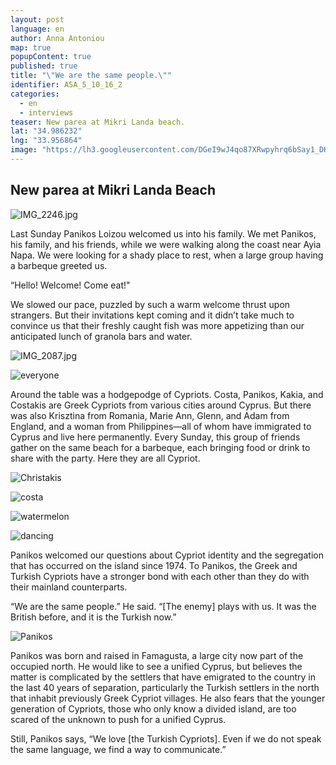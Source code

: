 ```yaml
---
layout: post
language: en
author: Anna Antoniou
map: true
popupContent: true
published: true
title: "\"We are the same people.\""
identifier: ASA_5_10_16_2
categories: 
  - en
  - interviews
teaser: New parea at Mikri Landa beach.
lat: "34.986232"
lng: "33.956864"
image: "https://lh3.googleusercontent.com/DGeI9wJ4qo87XRwpyhrq6bSay1_DKCVTgsKixNqq6rwwvGvaeOxZqKEG8vSWNZ6yfAyX9Ye5yepTGFmoYSXOC0TjnPlrhRo6jSdcUx89y9hmdc-MTwVX9e2pmmHaTgar2eQ0yeEXNzFjmIoqLihx64OH2oES3SJMjw6fKl4Hy3T5VLP3TvXLvvn8LEt66hvsD07S6R9puowNvz6iMaVkaO7iYRvaKWPfbpKBojOtZWBDNJpzirRypnZ8vQOVbwHeaxdPc9plkQXdoCkZziGb7cukg_rNkb5QaSc5pyFoahxoJAw959z0j6V_nJr5atV1DBmVOWtiZGsIDs78G4pvLkrVjZAOPVhJ5r4t_15gPJA0jwDRQwuKAuwWzt7nOJcLP8dXeX1wtbcr9NQFGVNL9yo_4gISr0SW84gW_mHUOg4YvpDZ3yt30xiwUvVLoXVusoc_UgDGGzgFwE4OqPSvRMD-5odH9SBezOoE8n4b2V5m9PZOVSsNjgeMJp_w2gpxCBJGxo1lWq8TjmzO0hEcgL0b7CONGoWrkze1EMXcjYlS_k2auTnRP5gaQEgU1P3hThx3X2KZXAmLrq9HNTpDLBOWJom9TQQ=w1916-h1276-no"
---
```

## New parea at Mikri Landa Beach

![IMG_2246.jpg]({{site.baseurl}}/media/IMG_2246.jpg)

Last Sunday Panikos Loizou welcomed us into his family.  We met Panikos, his family, and his friends, while we were walking along the coast near Ayia Napa.  We were looking for a shady place to rest, when a large group having a barbeque greeted us. 

“Hello! Welcome! Come eat!"  

We slowed our pace, puzzled by such a warm welcome thrust upon strangers. But their invitations kept coming and it didn’t take much to convince us that their freshly caught fish was more appetizing than our anticipated lunch of granola bars and water. 

![IMG_2087.jpg]({{site.baseurl}}/media/IMG_2087.jpg)

![everyone](https://lh3.googleusercontent.com/82D8RnL5ORk3ZWww5gy9XTCJtCXPFJOUriYNO_ivNKWd13pxOEVBeiAu4IYqSldG1F4z83wMestu1EAXg0XTBB1mstQNwxC7YnJRZK4LsVFmRB17xXxWVNxdkEhOo4vNJmIvnFe6tNEzJ-M7j9Dh0Bt3qlr7RHOR3AR-HLK580BRE0VXiBogcB8NtNwGG35Rt-F1tJGQ1b8Q8eCvP-2GDG-byQ-2WJJfq6uDM3dl2gGeMlVzO3xvSJSeuU0GYIYeOV6Kt_B12h9UQZvieT_C3jgk-1Foa0V1Q1eCq-Jkuj_08FXT8nONKELlTFjrxAVVmyoOfSTJLBYasjkYaWf4AVMoa102reM3LRR7xm6KSPuH4iUyyW479WnOUGCP01lFaudaMsBve-RUwUm-IR286-SdIau4A_cV8vX8jX4kzKB685K_4oCHq0m6Qv7YgU89FbORBYnCHQNjg_m3Wag14mGSqB_zf1riPGZQxzt_su24he8udlqWatRyIfQqiEk3okQObpJJb90MLm53XuL0rnI2Hu-DSNBhHlZlBCEJMe37F73OlDdPDmp-oXqaSoVYCMX3ce9fEUa8edS2R4TZxhdxjpr6Ptg=w1916-h1276-no)

Around the table was a hodgepodge of Cypriots. Costa, Panikos, Kakia, and Costakis are Greek Cypriots from various cities around Cyprus. But there was also Krisztina from Romania, Marie Ann, Glenn, and Adam from England, and a woman from Philippines—all of whom have immigrated to Cyprus and live here permanently. Every Sunday, this group of friends gather on the same beach for a barbeque, each bringing food or drink to share with the party. Here they are all Cypriot. 

![Christakis](https://lh3.googleusercontent.com/DGeI9wJ4qo87XRwpyhrq6bSay1_DKCVTgsKixNqq6rwwvGvaeOxZqKEG8vSWNZ6yfAyX9Ye5yepTGFmoYSXOC0TjnPlrhRo6jSdcUx89y9hmdc-MTwVX9e2pmmHaTgar2eQ0yeEXNzFjmIoqLihx64OH2oES3SJMjw6fKl4Hy3T5VLP3TvXLvvn8LEt66hvsD07S6R9puowNvz6iMaVkaO7iYRvaKWPfbpKBojOtZWBDNJpzirRypnZ8vQOVbwHeaxdPc9plkQXdoCkZziGb7cukg_rNkb5QaSc5pyFoahxoJAw959z0j6V_nJr5atV1DBmVOWtiZGsIDs78G4pvLkrVjZAOPVhJ5r4t_15gPJA0jwDRQwuKAuwWzt7nOJcLP8dXeX1wtbcr9NQFGVNL9yo_4gISr0SW84gW_mHUOg4YvpDZ3yt30xiwUvVLoXVusoc_UgDGGzgFwE4OqPSvRMD-5odH9SBezOoE8n4b2V5m9PZOVSsNjgeMJp_w2gpxCBJGxo1lWq8TjmzO0hEcgL0b7CONGoWrkze1EMXcjYlS_k2auTnRP5gaQEgU1P3hThx3X2KZXAmLrq9HNTpDLBOWJom9TQQ=w1916-h1276-no)

![costa](https://lh3.googleusercontent.com/iP8kLXNlwc_flWNlJwai9LoLDO-85CtbJuBhPjvv3clPbaLQp9aE5kwnT2ZUc5a97A8pY65k8MyWj9-3sMXfsP9K0T_hMGqLruwmst6ZW_GtL07XZIMkxEAipykh8saO9mdluHEvfWPHed3JlfkL20DOy_yJ_eFolVpG4EBIRAA63RGatawRm1ixf4eFVOgytt7plhz_9-kzK_2A20Nj49s7aDR6RLOs1Zm1YX7k2CMACaFIEniUwWAFsiHafdA_8zrTIXj1P8JFCI2DBKwiIm6dF0cmaVKnAYy3PsWM4qt6EAwFr1xsmTgt__w40yADfadCrr2mQCGvpODbTq4k2M4cE22_R2Wk6RZUVRlSpIXrR72YbDsXZyXjm4v5hbcaiRYtyyCwiU5YfVBz24GJ3wmlYK5k847rtQmxOuixf2ka1FW7A5tmaUJgOrplz0P7rdeHv1CMQaRffo1eaJO2Y7Q8UgUSPbP71Tt9PfVE10bJ2-tY1Mq-oFDfSnQI6RICyaUX8v8sUpJ3fXaIH1pXiJfLRRIALccJ_Guxh-prTvH75W_P717qfU0ihgAr7Kxf02kU-sN5rSz_4bYulMQAqLbjA1ICc7c=w1916-h1276-no)

![watermelon](https://lh3.googleusercontent.com/RQyFC1OCUdxZemelA3YpVTSIMdBexaS0FYE87C8kxkjvy-RROlUTIvS0rvUTXVWNQx5YhK-UG5OqfhX4GWUVextKmWy7FHF4xTA9jPT2AvV7dtz6MVltg1qh4NzBr1gAYbPF61JDKm46QTAZa_PP_dJVjBESPgAB6eJZJCRWWToIztxD0hwQjCIz0qyXGEQsGGB52anAoCrzCtqBNjlFloix2GbMHHvPC9I6pvgW_L5MptTZsIKHrSvLsmjWnubfNmX6CX3S5YLEUqUlrESGqbG--V54oDQFS_KgTtiuaZvDk48SYgNywgsMvjkxXFW9PSFr2ZZVmykJzGFUwikxLUCLr9UHLjxd5QRGIGpLiEc3Q9W0PsvyFcyaz9xnAO-0AP4kTLhxS090Eckcx3XNcn0jqHizOfyuG1CkcNFmu4b59zxJ8H3pxj2-2uscLfDrw3UnoxoBlYnPnPQ6YoBE1Mh1cVjqcG8pvQ38UYfSbEQBldF8cShlS8RNUs-gQ7VUhLr55IYb2d3G_pxXPqh7odsNIOrN52ZDAvPLggGid8wBoLsm6biAz6wE4becKx8SLp9YcsrENGGgcHo_SnDL6swb83vQfDA=w1916-h1276-no)

![dancing](https://lh3.googleusercontent.com/M2EbI30ZLbkPn1Br7aK7_1V2bzDhIYO8kn0g1FyuH5mjxdH-72RtufOhhFVzM3ZbhASxgiXF5677Ya4UU__PtpecJZ5cF4bapWRp2-IudmRWc4KuqMlS5JtdxHvfDfSr761CrSAbKuHkW38zdtJDWZA70dLmB9b3ulxRU7bFvTELPU0c3gjwyIknXWpIcN7Yf4VaBmFWDWJ33kualYrJFMkdpLg3O1Izq5Is3upC1NYnw4wra-FMEvXbnIDiYPYNysbwUXZ40w-HxQbnMWoGu_e9rpuoD-2cI7DCBkc4klRl9BX9AekrTcz12vaVrLL5xJZrl55UEg2ZtnTJXqejb1l4lBvVSxSJcg5amXEYgTNY_NrSEcNd6QxMzZc_UcLSepJa1eSf1yqnfU4zEDCJvCF49UkKsG9L3crn1PLPbG997u23rtc5L6NQ0eid-VokhALvRd5fIXUmvvafrmC8OC5QSnaw00f58RkOdfD4MSvK_xMKe61ctXNTCXPvzP0PjRK138NKukUAogpMSrR_SMfEnLm3wxQz4fk-Jl9uD_gwZSyuO0cL1t-x-xDurbsB87rPsNcbe5iYVjSCEy5n9YFCYHu6qFc=w1914-h1276-no)

Panikos welcomed our questions about Cypriot identity and the segregation that has occurred on the island since 1974. To Panikos, the Greek and Turkish Cypriots have a stronger bond with each other than they do with their mainland counterparts. 

“We are the same people.” He said.  “[The enemy] plays with us. It was the British before, and it is the Turkish now.”

![Panikos](https://lh3.googleusercontent.com/SB_Uckn96dG7djYJbgh3VSL2ylJDRkGTq6HLpl6Ub6AwxWXSTTVbPYZnTga02XSGhpyiP4jIUZJrAnL90JqS10UiBxuJra6tQJeRFGlZ5E0xcCzfAERtgJjDhC_kjyUI5b83gi8ZruNYtzFcnY6mkWNO1zCp5tE-fDrk68Vj10Whk0RuxyjciCLSXlI72OOlCFHZDKGuqw8NWwTn9a3yHO4a34J3q22GwG-7G82GdO_dpUqEBzSQqJKFY0mdnNtL9K4NnjudMpqTTgxtatYlZxVgLBPNgyj9FTahcTkaqWOXxgl10aZCF3QeVW2U9kKwnosxNJghVvOpg0JwUfvdg6s645zv4EEUgo1srhDnxJqqji3Ed8TgOHJYvhlFRXlplz67HpJF8ptOeM_zL-19NFLk1ZfCGLG1J1PJpSpD6KL5TFpAQemOm3yxPIAuAc1XwJojK54q3ILrDNdh0Lbv41g7YtbOvkwMR6sUqJDH6BCNx6_zv5U6DtXLAaLXiaaTPjZog4Dm2I3H2xZjoOqvefZ2lmVvVy4YBHidl3rvDjsmmR9kJlGuUH0WbPQkuBXUiUZPZuuIZ9ZXpZHl_tkoVBl8ZhWrGnA=w1916-h1276-no)

Panikos was born and raised in Famagusta, a large city now part of the occupied north.  He would like to see a unified Cyprus, but believes the matter is complicated by the settlers that have emigrated to the country in the last 40 years of separation, particularly the Turkish settlers in the north that inhabit previously Greek Cypriot villages. He also fears that the younger generation
 of Cypriots, those who only know a divided island, are too scared of the unknown to push for a unified Cyprus. 

Still, Panikos says, “We love [the Turkish Cypriots]. Even if we do not speak the same language, we find a way to communicate.”

